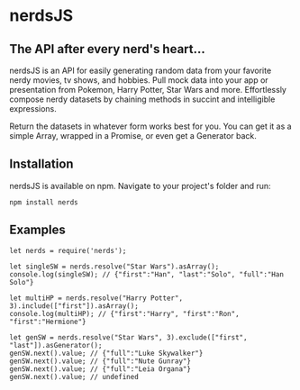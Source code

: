 # nerdsJS

## The API after every nerd's heart...

nerdsJS is an API for easily generating random data from your favorite nerdy movies, tv shows, and hobbies. Pull mock data into your app or presentation from Pokemon, Harry Potter, Star Wars and more. Effortlessly compose nerdy datasets by chaining methods in succint and intelligible expressions.

Return the datasets in whatever form works best for you. You can get it as a simple Array, wrapped in a Promise, or even get a Generator back.

## Installation
nerdsJS is available on npm. Navigate to your project's folder and run:
```
npm install nerds
```

## Examples
```
let nerds = require('nerds');

let singleSW = nerds.resolve("Star Wars").asArray();
console.log(singleSW); // {"first":"Han", "last":"Solo", "full":"Han Solo"}

let multiHP = nerds.resolve("Harry Potter", 3).include(["first"]).asArray();
console.log(multiHP); // {"first":"Harry", "first":"Ron", "first":"Hermione"}

let genSW = nerds.resolve("Star Wars", 3).exclude(["first", "last"]).asGenerator();
genSW.next().value; // {"full":"Luke Skywalker"}
genSW.next().value; // {"full":"Nute Gunray"}
genSW.next().value; // {"full":"Leia Organa"}
genSW.next().value; // undefined
```